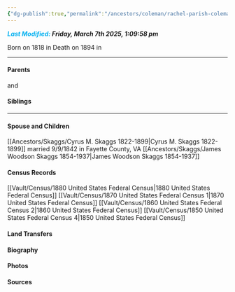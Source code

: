```yaml
---
{"dg-publish":true,"permalink":"/ancestors/coleman/rachel-parish-coleman-1818-1894/","tags":["Rachel-Parish-Coleman"]}
---
```


***<font color="#00b0f0">Last Modified:</font> Friday, March 7th 2025, 1:09:58 pm***

Born on  1818 in <!-- link to place -->
Death on 1894 in <!-- link to place -->

---
#### Parents

<!-- Link to father --> and <!-- Link to mother-->
#### Siblings
<!-- Link to sibling -->

---
#### Spouse and Children
[[Ancestors/Skaggs/Cyrus M. Skaggs 1822-1899\|Cyrus M. Skaggs 1822-1899]]   married 9/9/1842 in Fayette County, VA
[[Ancestors/Skaggs/James Woodson Skaggs 1854-1937\|James Woodson Skaggs 1854-1937]]
#### Census Records
[[Vault/Census/1880 United States Federal Census\|1880 United States Federal Census]]
[[Vault/Census/1870 United States Federal Census 1\|1870 United States Federal Census]]
[[Vault/Census/1860 United States Federal Census 2\|1860 United States Federal Census]]
[[Vault/Census/1850 United States Federal Census 4\|1850 United States Federal Census]]
#### Land Transfers

#### Biography

#### Photos

#### Sources

